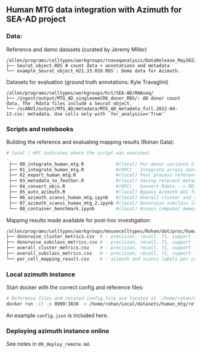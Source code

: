 ## Human MTG data integration with Azimuth for SEA-AD project



### Data:
Reference and demo datasets (curated by Jeremy Miller)
``` 
/allen/programs/celltypes/workgroups/rnaseqanalysis/DataRelease_May2022/human_MTG_reference/Azimuth_files/
├── Seurat_object.RDS # count data + annotations and metadata
└── example_Seurat_object_H21.33.019.RDS`: Demo data for Azimuth.
```
 Datasets for evaluation (ground truth annotations: Kyle Travaglini)
 ```
 /allen/programs/celltypes/workgroups/hct/SEA-AD/RNAseq/
├── /ingest/output/MTG_AD_singleomeCR6_donor_RDS/: AD donor count data. The .Rdata files include a Seurat object.
└── /scANVI/output/MTG_AD/metadata/MTG_AD_metadata_full.2022-04-13.csv: metadata. Use cells only with `for_analysis=='True'`
```

### Scripts and notebooks
Building the reference and evaluating mapping results (Rohan Gala):
```bash
# local / HPC indicates where the script was executed. 
.
 ├── 00_integrate_human_mtg.R            #(local) Per donor variance stabilization
 ├── 01_integrate_human_mtg.R            #(HPC)   Integrate across donors
 ├── 02_export_human_mtg.R               #(local) Post process reference files 
 ├── 03_metadata_to_feather.R            #(local) Saving relevant metadata for fast read operation
 ├── 04_convert_objs.R                   #(HPC)   Convert Rdata --> RDS for lower memory footprint
 ├── 05_auto_azimuth.R                   #(local) Bypass Azimuth GUI for evaluation datasets
 ├── 06_azimuth_scanvi_human_mtg.ipynb   #(local) Overall cluster and subclass level precision-recall plots
 ├── 07_azimuth_scanvi_human_mtg_2.ipynb #(local) Donorwise subclass level precision-recall plots
 └── 08_container_benchmark.ipynb        #(local) Assess compute/ memory/network footprint intended use case
```

Mapping results made available for post-hoc investigation:
```bash
/allen/programs/celltypes/workgroups/mousecelltypes/Rohan/dat/proc/human_mtg_azimuth_eval/
├── donorwise_cluster_metrics.csv  # - precision, recall, f1, support for each donor
├── donorwise_subclass_metrics.csv # - precision, recall, f1, support for each donor
├── overall_cluster_metrics.csv    # - precision, recall, f1, support for pooled donors
├── overall_subclass_metrics.csv   # - precision, recall, f1, support for pooled donors
└── per_cell_mapping_result.csv    # - azimuth and scanvi labels per cell for cluster and subclass. 
```

### Local azimuth instance

Start docker with the correct config and reference files:
```bash
# Reference files and related config file are located at `/home/rohan/Local/datasets/human_mtg/ref_proc/`
docker run -it -p 8989:3838 -v /home/rohan/Local/datasets/human_mtg/ref_proc/:/reference_data/:ro azimuth R -e "Azimuth::AzimuthApp(config = '/reference_data/config.json')"
```

An example `config.json` is included here.

### Deploying azimuth instance online

See notes in `09_deploy_remote.md`.
